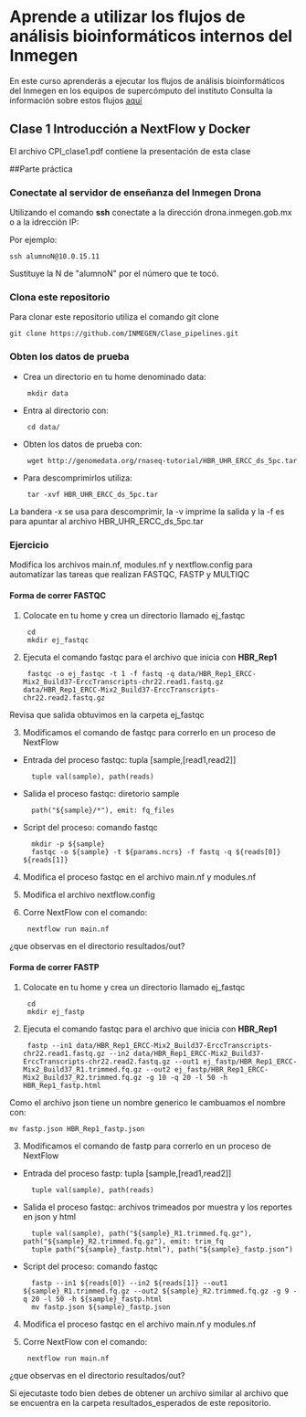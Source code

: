 # Aprende a utilizar los flujos de análisis bioinformáticos internos del Inmegen
En este curso aprenderás a ejecutar los flujos de análisis bioinformáticos del Inmegen en los equipos de supercómputo del instituto
Consulta la información sobre estos flujos [aquí](https://serviciosbio.inmegen.gob.mx/)

## Clase 1 Introducción a NextFlow y Docker
El archivo CPI_clase1.pdf contiene la presentación de esta clase

##Parte práctica
### Conectate al servidor de enseñanza del Inmegen Drona
Utilizando el comando **ssh** conectate a la dirección drona.inmegen.gob.mx o a la idrección IP:

Por ejemplo:

	ssh alumnoN@10.0.15.11 

Sustituye la N de "alumnoN" por el número que te tocó.

### Clona este repositorio
Para clonar este repositorio utiliza el comando git clone

	git clone https://github.com/INMEGEN/Clase_pipelines.git


### Obten los datos de prueba

 - Crea un directorio en tu home denominado data:

		mkdir data

 - Entra al directorio con:

		cd data/

 - Obten los datos de prueba con:

		wget http://genomedata.org/rnaseq-tutorial/HBR_UHR_ERCC_ds_5pc.tar

 - Para descomprimirlos utiliza:

		tar -xvf HBR_UHR_ERCC_ds_5pc.tar

La bandera -x se usa para descomprimir, la -v imprime la salida y la -f es para apuntar al archivo HBR_UHR_ERCC_ds_5pc.tar

### Ejercicio 

Modifica los archivos main.nf, modules.nf y nextflow.config para automatizar las tareas que realizan FASTQC, FASTP y MULTIQC 

#### Forma de correr FASTQC

1. Colocate en tu home y crea un directorio llamado ej_fastqc

		cd
		mkdir ej_fastqc

3. Ejecuta el comando fastqc para el archivo que inicia con **HBR_Rep1**

		fastqc -o ej_fastqc -t 1 -f fastq -q data/HBR_Rep1_ERCC-Mix2_Build37-ErccTranscripts-chr22.read1.fastq.gz data/HBR_Rep1_ERCC-Mix2_Build37-ErccTranscripts-chr22.read2.fastq.gz 

Revisa que salida obtuvimos en la carpeta ej_fastqc


3. Modificamos el comando de fastqc para correrlo en un proceso de NextFlow

- Entrada del proceso fastqc: tupla [sample,[read1,read2]]

		tuple val(sample), path(reads)

- Salida el proceso fastqc: diretorio sample

		path("${sample}/*"), emit: fq_files

- Script del proceso: comando fastqc

		mkdir -p ${sample}
  		fastqc -o ${sample} -t ${params.ncrs} -f fastq -q ${reads[0]} ${reads[1]}


4. Modifica el proceso fastqc en el archivo main.nf y modules.nf 

5. Modifica el archivo nextflow.config 

6. Corre NextFlow con el comando:

		nextflow run main.nf

¿que observas en el directorio resultados/out?

#### Forma de correr FASTP 

1. Colocate en tu home y crea un directorio llamado ej_fastqc

		cd
		mkdir ej_fastp

3. Ejecuta el comando fastqc para el archivo que inicia con **HBR_Rep1**

		fastp --in1 data/HBR_Rep1_ERCC-Mix2_Build37-ErccTranscripts-chr22.read1.fastq.gz --in2 data/HBR_Rep1_ERCC-Mix2_Build37-ErccTranscripts-chr22.read2.fastq.gz --out1 ej_fastp/HBR_Rep1_ERCC-Mix2_Build37_R1.trimmed.fq.gz --out2 ej_fastp/HBR_Rep1_ERCC-Mix2_Build37_R2.trimmed.fq.gz -g 10 -q 20 -l 50 -h HBR_Rep1_fastp.html

Como el archivo json tiene un nombre generico le cambuamos el nombre con:

	mv fastp.json HBR_Rep1_fastp.json

3. Modificamos el comando de fastp para correrlo en un proceso de NextFlow

- Entrada del proceso fastp: tupla [sample,[read1,read2]]

		tuple val(sample), path(reads)

- Salida el proceso fastqc: archivos trimeados por muestra y los reportes en json y html

		tuple val(sample), path("${sample}_R1.trimmed.fq.gz"), path("${sample}_R2.trimmed.fq.gz"), emit: trim_fq
  		tuple path("${sample}_fastp.html"), path("${sample}_fastp.json")

- Script del proceso: comando fastqc

		fastp --in1 ${reads[0]} --in2 ${reads[1]} --out1 ${sample}_R1.trimmed.fq.gz --out2 ${sample}_R2.trimmed.fq.gz -g 9 -q 20 -l 50 -h ${sample}_fastp.html
  		mv fastp.json ${sample}_fastp.json

4. Modifica el proceso fastqc en el archivo main.nf y modules.nf 

6. Corre NextFlow con el comando:

		nextflow run main.nf

¿que observas en el directorio resultados/out?

Si ejecutaste todo bien debes de obtener un archivo similar al archivo que se encuentra en la carpeta resultados_esperados de este repositorio.

